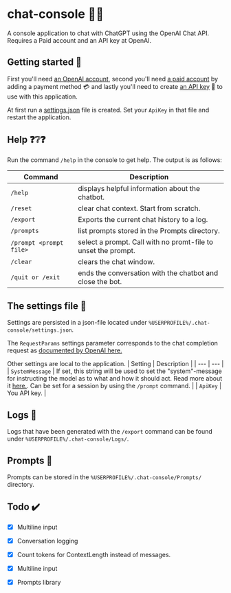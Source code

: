 # chat-console 🤖💬

A console application to chat with ChatGPT using the OpenAI Chat API. Requires a Paid account and an API key at OpenAI.


## Getting started 🚀
First you'll need [an OpenAI account](https://platform.openai.com/signup), second you'll need [a paid account](https://platform.openai.com/account/billing/payment-methods) by adding a payment method 💳 and lastly you'll need to create [an API key](https://platform.openai.com/account/api-keys) 🔑 to use with this application.

At first run a [settings.json](https://github.com/bdoner/chat-console/blob/master/README.md#the-settings-file) file is created. Set your `ApiKey` in that file and restart the application.

## Help ❓❔❓
Run the command `/help` in the console to get help. The output is as follows:

 Command | Description |
| --- | --- |
| `/help` | displays helpful information about the chatbot. |
| `/reset` | clear chat context. Start from scratch. |
| `/export` | Exports the current chat history to a log. |
| `/prompts`| list prompts stored in the Prompts directory. |
| `/prompt <prompt file>`| select a prompt. Call with no promt-file to unset the prompt. |
| `/clear` | clears the chat window. |
| `/quit or /exit` | ends the conversation with the chatbot and close the bot. |

## The settings file 📄
Settings are persisted in a json-file located under `%USERPROFILE%/.chat-console/settings.json`.

The `RequestParams` settings parameter corresponds to the chat completion request as [documented by OpenAI here.](https://platform.openai.com/docs/api-reference/chat/create#chat/create)

Other settings are local to the application.
| Setting | Description |
| --- | --- |
| `SystemMessage` | If set, this string will be used to set the "system"-message for instructing the model as to what and how it should act. Read more about it [here.](https://platform.openai.com/docs/guides/chat/introduction). Can be set for a session by using the `/prompt` command. |
| `ApiKey` | You API key. |

## Logs 📝
Logs that have been generated with the `/export` command can be found under `%USERPROFILE%/.chat-console/Logs/`.

## Prompts 📝
Prompts can be stored in the `%USERPROFILE%/.chat-console/Prompts/` directory.


## Todo ✔️
- [x] Multiline input
- [x] Conversation logging
- [x] Count tokens for ContextLength instead of messages.
- [x] Multiline input
- [x] Prompts library

